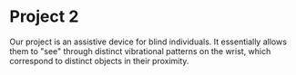 # Project 2
Our project is an assistive device for blind individuals. It essentially allows them to "see" through distinct vibrational patterns on the wrist, which correspond to distinct objects in their proximity.
